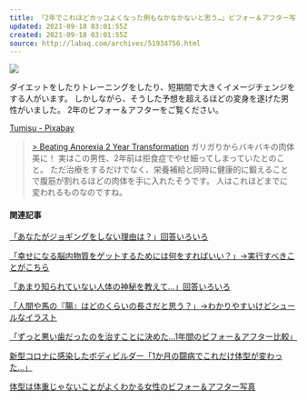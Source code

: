 ```yaml
---
title: 「2年でこれほどカッコよくなった例もなかなかないと思う…」ビフォー＆アフター写真
updated: 2021-09-18 03:01:55Z
created: 2021-09-18 03:01:55Z
source: http://labaq.com/archives/51934756.html
---
```


[![](https://livedoor.blogimg.jp/laba_q/imgs/7/9/79d2242a-s.jpg)](https://livedoor.blogimg.jp/laba_q/imgs/7/9/79d2242a.jpg)

ダイエットをしたりトレーニングをしたり、短期間で大きくイメージチェンジをする人がいます。
しかしながら、そうした予想を超えるほどの変身を遂げた男性がいました。
2年のビフォー＆アフターをご覧ください。

[Tumisu - Pixabay](https://pixabay.com/ja/illustrations/%e7%94%b7-%e3%82%b9%e3%83%bc%e3%83%84-%e5%8b%87%e8%80%85-%e5%8a%9b-1902765/)

> [> Beating Anorexia 2 Year Transformation](http://imgur.com/a/LHJdiR6)
ガリガりからバキバキの肉体美に！
実はこの男性、2年前は拒食症でやせ細ってしまっていたとのこと。
ただ治療をするだけでなく、栄養補給と同時に健康的に鍛えることで腹筋が割れるほどの肉体を手に入れたそうです。
人はこれほどまでに変われるものなのですね。

#### 関連記事

[「あなたがジョギングをしない理由は？」回答いろいろ](http://labaq.com/archives/51933875.html)

[「幸せになる脳内物質をゲットするためには何をすればいい？」→実行すべきことがこちら](http://labaq.com/archives/51931805.html)

[「あまり知られていない人体の神秘を教えて…」回答いろいろ](http://labaq.com/archives/51931745.html)

[「人間や馬の『腸』はどのくらいの長さだと思う？」→わかりやすいけどシュールなイラスト](http://labaq.com/archives/51930556.html)

[「ずっと悪い歯だったのを治すことに決めた…1年間のビフォー＆アフター比較」](http://labaq.com/archives/51925041.html)

[新型コロナに感染したボディビルダー「1か月の闘病でこれだけ体型が変わった…」](http://labaq.com/archives/51921249.html)

[体型は体重じゃないことがよくわかる女性のビフォー＆アフター写真](http://labaq.com/archives/51920412.html)